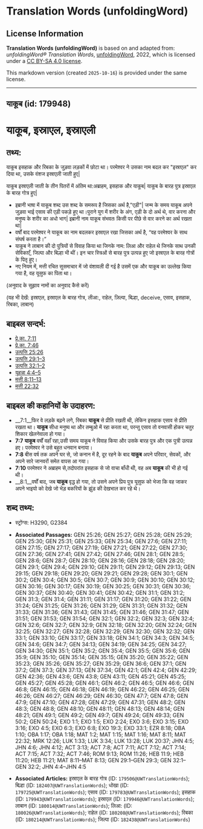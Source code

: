 # Translation Words (unfoldingWord)

## License Information

**Translation Words (unfoldingWord)** is based on and adapted from: _unfoldingWord® Translation Words_, [unfoldingWord](https://unfoldingword.org/utw), 2022, which is licensed under a [CC BY-SA 4.0 license](https://creativecommons.org/licenses/by-sa/4.0/legalcode.en).

This markdown version (created `2025-10-16`) is provided under the same license.



--------------------------------

## याकूब (id: 179948)

याकूब, इस्राएल, इस्राएली
========================

तथ्य:
-----

याकूब इसहाक और रिबका के जुड़वा लड़कों में छोटा था। परमेश्वर ने उसका नाम बदल कर "इस्राएल" कर दिया था, उसके वंशज इस्राएली जाती हुए\|

याकूब इस्राएली जाती के तीन पितरों में अंतिम था:अब्राहम, इसहाक और याकूब\| याकूब के बारह पुत्र इस्राएल के बारह गोत्र हुए\|

* इब्रानी भाषा में याकूब शब्द उस शब्द के समरूप है जिसका अर्थ है,"एड़ी"\| जन्म के समय याकूब अपने जुड़वा भाई एसाव की एड़ी पकड़े हुए था।पुराने युग में शरीर के अंग, एड़ी के दो अर्थ थे, वार करना और मनुष्य के शरीर का अधो भाग\| इब्रानी नाम याकूब संभवतः किसी पर पीछे से वार करने का अर्थ रखता था\|
* वर्षों बाद परमेश्वर ने याकूब का नाम बदलकर इस्राएल रखा जिसका अर्थ है, “वह परमेश्वर के साथ संघर्ष करता है।”
* याकूब ने लाबान की दो पुत्रियों से विवाह किया था जिनके नाम: लिआ और राहेल थे जिनके साथ उनकी सेविकाएँ, जिल्पा और बिल्हा भी थीं। इन चार स्त्रिओं से बारह पुत्र उत्पन्न हुए जो इस्राएल के बारह गोत्रों के पितृ हुए।
* नए नियम में, मत्ती रचित सुसमाचार में जो वंशावली दी गई है उसमें एक और याकूब का उल्लेख किया गया है, वह यूसुफ का पिता था।

(अनुवाद के सुझाव नामों का अनुवाद कैसे करें)

(यह भी देखें: इस्राएल, इस्राएल के बारह गोत्र, लीआ:, राहेल, ज़िल्पा, बिल्हा, deceive, एसाव, इसहाक, रिबका, लाबान)

बाइबल सन्दर्भ:
--------------

* [प्रे.का. 7:11](https://ref.ly/Acts7:11)
* [प्रे.का. 7:46](https://ref.ly/Acts7:46)
* [उत्पत्ति 25:26](https://ref.ly/Gen25:26)
* [उत्पत्ति 29:1–3](https://ref.ly/Gen29:1-Gen29:3)
* [उत्पत्ति 32:1–2](https://ref.ly/Gen32:1-Gen32:2)
* [यूहन्ना 4:4–5](https://ref.ly/John4:4-John4:5)
* [मत्ती 8:11–13](https://ref.ly/Matt8:11-Matt8:13)
* [मत्ती 22:32](https://ref.ly/Matt22:32)

बाइबल की कहानियों के उदाहरण:
----------------------------

* \_\_7:1\_\_फिर वे लड़के बढ़ने लगे, रिबका **याकूब** से प्रीति रखती थी, लेकिन इसहाक एसाव से प्रीति रखता था। **याकूब** सीधा मनुष्य था और तम्बुओ में रहा करता था, परन्तु एसाव तो वनवासी होकर चतुर शिकार खेलनेवाला हो गया।
* **7:7** **याकूब** वर्षों वहाँ रहा,उसी समय याकूब ने विवाह किया और उसके बारह पुत्र और एक पुत्री उत्पन्न हए। परमेश्वर ने उसे बहुत धनवान बनाया।
* **7:8** बीस वर्ष तक अपने घर से, जो कनान में है, दूर रहने के बाद **याकूब** अपने परिवार, सेवकों, और अपने सारे जानवरों समेत वापस आ गया।
* **7:10** परमेश्वर ने अब्राहम से,तदोपरांत इसहाक से जो वाचा बाँधी थी, वह अब **याकूब** की भी हो गई थी।
* \_\_8:1\_\_वर्षों बाद, जब **याकूब** वृद्ध हो गया, तो उसने अपने प्रिय पुत्र यूसुफ को भेजा कि वह जाकर अपने भाइयो को देखे जो भेड़ बकरियों के झुंड की देखभाल कर रहे थे।

शब्द तथ्य:
----------

* स्ट्रोंग्स: H3290, G2384

* **Associated Passages:** GEN 25:26; GEN 25:27; GEN 25:28; GEN 25:29; GEN 25:30; GEN 25:31; GEN 25:33; GEN 25:34; GEN 27:6; GEN 27:11; GEN 27:15; GEN 27:17; GEN 27:19; GEN 27:21; GEN 27:22; GEN 27:30; GEN 27:36; GEN 27:41; GEN 27:42; GEN 27:46; GEN 28:1; GEN 28:5; GEN 28:6; GEN 28:7; GEN 28:10; GEN 28:16; GEN 28:18; GEN 28:20; GEN 29:1; GEN 29:4; GEN 29:10; GEN 29:11; GEN 29:12; GEN 29:13; GEN 29:15; GEN 29:18; GEN 29:20; GEN 29:21; GEN 29:28; GEN 30:1; GEN 30:2; GEN 30:4; GEN 30:5; GEN 30:7; GEN 30:9; GEN 30:10; GEN 30:12; GEN 30:16; GEN 30:17; GEN 30:19; GEN 30:25; GEN 30:31; GEN 30:36; GEN 30:37; GEN 30:40; GEN 30:41; GEN 30:42; GEN 31:1; GEN 31:2; GEN 31:3; GEN 31:4; GEN 31:11; GEN 31:17; GEN 31:20; GEN 31:22; GEN 31:24; GEN 31:25; GEN 31:26; GEN 31:29; GEN 31:31; GEN 31:32; GEN 31:33; GEN 31:36; GEN 31:43; GEN 31:45; GEN 31:46; GEN 31:47; GEN 31:51; GEN 31:53; GEN 31:54; GEN 32:1; GEN 32:2; GEN 32:3; GEN 32:4; GEN 32:6; GEN 32:7; GEN 32:9; GEN 32:18; GEN 32:20; GEN 32:24; GEN 32:25; GEN 32:27; GEN 32:28; GEN 32:29; GEN 32:30; GEN 32:32; GEN 33:1; GEN 33:10; GEN 33:17; GEN 33:18; GEN 34:1; GEN 34:3; GEN 34:5; GEN 34:6; GEN 34:7; GEN 34:13; GEN 34:19; GEN 34:25; GEN 34:27; GEN 34:30; GEN 35:1; GEN 35:2; GEN 35:4; GEN 35:5; GEN 35:6; GEN 35:9; GEN 35:10; GEN 35:14; GEN 35:15; GEN 35:20; GEN 35:22; GEN 35:23; GEN 35:26; GEN 35:27; GEN 35:29; GEN 36:6; GEN 37:1; GEN 37:2; GEN 37:3; GEN 37:13; GEN 37:34; GEN 42:1; GEN 42:4; GEN 42:29; GEN 42:36; GEN 43:6; GEN 43:8; GEN 43:11; GEN 45:21; GEN 45:25; GEN 45:27; GEN 45:28; GEN 46:1; GEN 46:2; GEN 46:5; GEN 46:6; GEN 46:8; GEN 46:15; GEN 46:18; GEN 46:19; GEN 46:22; GEN 46:25; GEN 46:26; GEN 46:27; GEN 46:29; GEN 46:30; GEN 47:7; GEN 47:8; GEN 47:9; GEN 47:10; GEN 47:28; GEN 47:29; GEN 47:31; GEN 48:2; GEN 48:3; GEN 48:8; GEN 48:10; GEN 48:11; GEN 48:13; GEN 48:14; GEN 48:21; GEN 49:1; GEN 49:2; GEN 49:7; GEN 49:24; GEN 49:33; GEN 50:2; GEN 50:24; EXO 1:1; EXO 1:5; EXO 2:24; EXO 3:6; EXO 3:15; EXO 3:16; EXO 4:5; EXO 6:3; EXO 6:8; EXO 19:3; EXO 33:1; EZR 8:18; OBA 1:10; OBA 1:17; OBA 1:18; MAT 1:2; MAT 1:15; MAT 1:16; MAT 8:11; MAT 22:32; MRK 12:26; LUK 1:33; LUK 3:34; LUK 13:28; LUK 20:37; JHN 4:5; JHN 4:6; JHN 4:12; ACT 3:13; ACT 7:8; ACT 7:11; ACT 7:12; ACT 7:14; ACT 7:15; ACT 7:32; ACT 7:46; ROM 9:13; ROM 11:26; HEB 11:9; HEB 11:20; HEB 11:21; MAT 8:11–MAT 8:13; GEN 29:1–GEN 29:3; GEN 32:1–GEN 32:2; JHN 4:4–JHN 4:5
* **Associated Articles:** इस्राएल के बारह गोत्र (ID: `179506@UWTranslationWords`); बिल्हा (ID: `182407@UWTranslationWords`); धोखा (ID: `179725@UWTranslationWords`); एसाव (ID: `179783@UWTranslationWords`); इसहाक (ID: `179943@UWTranslationWords`); इस्राएल (ID: `179946@UWTranslationWords`); लाबान (ID: `180014@UWTranslationWords`); लिआ: (ID: `180026@UWTranslationWords`); राहेल (ID: `180208@UWTranslationWords`); रिबका (ID: `180214@UWTranslationWords`); जिल्पा (ID: `182438@UWTranslationWords`)

